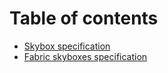 # Table of contents

* [Skybox specification](README.md)
* [Fabric skyboxes specification](fabric-skyboxes-specification.md)

